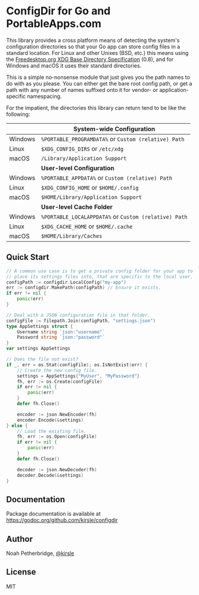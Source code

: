 # ConfigDir for Go and PortableApps.com

This library provides a cross platform means of detecting the system's
configuration directories so that your Go app can store config files in a
standard location. For Linux and other Unixes (BSD, etc.) this means using the
[Freedesktop.org XDG Base Directory Specification][1] (0.8), and for Windows
and macOS it uses their standard directories.

This is a simple no-nonsense module that just gives you the path names to do
with as you please. You can either get the bare root config path, or get a
path with any number of names suffixed onto it for vendor- or
application-specific namespacing.

For the impatient, the directories this library can return tend to be like
the following:

|         | **System-wide Configuration**                         |
|---------|-------------------------------------------------------|
| Windows | `%PORTABLE_PROGRAMDATA%` or `Custom (relative) Path`  |
| Linux   | `$XDG_CONFIG_DIRS` or `/etc/xdg`                      |
| macOS   | `/Library/Application Support`                        |
|         | **User-level Configuration**                          |
| Windows | `%PORTABLE_APPDATA%` or `Custom (relative) Path`      |
| Linux   | `$XDG_CONFIG_HOME` or `$HOME/.config`                 |
| macOS   | `$HOME/Library/Application Support`                   |
|         | **User-level Cache Folder**                           |
| Windows | `%PORTABLE_LOCALAPPDATA%` or `Custom (relative) Path` |
| Linux   | `$XDG_CACHE_HOME` or `$HOME/.cache`                   |
| macOS   | `$HOME/Library/Caches`                                |

## Quick Start

```go
// A common use case is to get a private config folder for your app to
// place its settings files into, that are specific to the local user.
configPath := configdir.LocalConfig("my-app")
err := configdir.MakePath(configPath) // Ensure it exists.
if err != nil {
    panic(err)
}

// Deal with a JSON configuration file in that folder.
configFile := filepath.Join(configPath, "settings.json")
type AppSettings struct {
    Username string `json:"username"`
    Password string `json:"password"`
}
var settings AppSettings

// Does the file not exist?
if _, err = os.Stat(configFile); os.IsNotExist(err) {
    // Create the new config file.
    settings = AppSettings{"MyUser", "MyPassword"}
    fh, err := os.Create(configFile)
    if err != nil {
        panic(err)
    }
    defer fh.Close()

    encoder := json.NewEncoder(fh)
    encoder.Encode(&settings)
} else {
    // Load the existing file.
    fh, err := os.Open(configFile)
    if err != nil {
        panic(err)
    }
    defer fh.Close()

    decoder := json.NewDecoder(fh)
    decoder.Decode(&settings)
}
```

## Documentation

Package documentation is available at
<https://godoc.org/github.com/kirsle/configdir>

## Author

Noah Petherbridge, [@kirsle](https://github.com/kirsle)

## License

MIT

[1]: https://specifications.freedesktop.org/basedir-spec/basedir-spec-0.8.html
[2]: https://github.com/shibukawa/configdir
